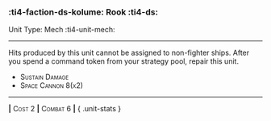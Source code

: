### :ti4-faction-ds-kolume: **Rook** :ti4-ds:

Unit Type: Mech :ti4-unit-mech:

---

Hits produced by this unit cannot be assigned to non-fighter ships. After you spend a command token from your strategy pool, repair this unit.

* <span style="font-variant:small-caps;">Sustain Damage</span> 
* <span style="font-variant:small-caps;">Space Cannon 8(x2)</span> 


---

__|__ <span style="font-variant:small-caps;">Cost 2</span> __|__ <span style="font-variant:small-caps;">Combat 6</span> __|__
{ .unit-stats }
